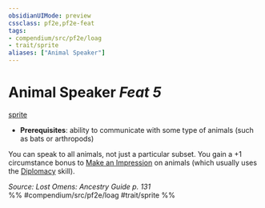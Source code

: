 ```yaml
---
obsidianUIMode: preview
cssclass: pf2e,pf2e-feat
tags:
- compendium/src/pf2e/loag
- trait/sprite
aliases: ["Animal Speaker"]
---
```

# Animal Speaker  *Feat 5*  
[sprite](rules/traits/sprite-b1.md "Sprite Ancestry & Heritage Trait")  

- **Prerequisites**: ability to communicate with some type of animals (such as bats or arthropods)

You can speak to all animals, not just a particular subset. You gain a +1 circumstance bonus to [Make an Impression](rules/actions/make-an-impression.md) on animals (which usually uses the [Diplomacy](compendium/skills.md#Diplomacy) skill).

*Source: Lost Omens: Ancestry Guide p. 131*  
%% #compendium/src/pf2e/loag #trait/sprite %%